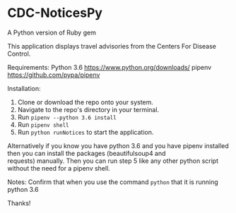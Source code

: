 # CDC-NoticesPy
A Python version of Ruby gem

This application displays travel advisories from the Centers For Disease Control.

Requirements:
  Python 3.6 https://www.python.org/downloads/
  pipenv https://github.com/pypa/pipenv

Installation:
  1. Clone or download the repo onto your system.
  2. Navigate to the repo's directory in your terminal.
  3. Run `pipenv --python 3.6 install`
  4. Run `pipenv shell`
  5. Run `python runNotices` to start the application.
  
  Alternatively if you know you have python 3.6 and you have pipenv installed then you can install the packages (beautifulsoup4 and   
  requests) manually. Then you can run step 5 like any other python script without the need for a pipenv shell.
  
Notes:
  Confirm that when you use the command `python` that it is running python 3.6
  
 Thanks!
